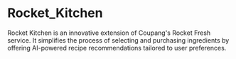 # Rocket_Kitchen
Rocket Kitchen is an innovative extension of Coupang's Rocket Fresh service. It simplifies the process of selecting and purchasing ingredients by offering AI-powered recipe recommendations tailored to user preferences.
